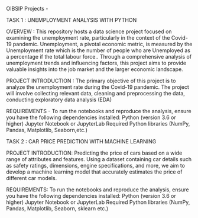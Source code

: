 OIBSIP Projects -

TASK 1 : UNEMPLOYMENT ANALYSIS WITH PYTHON

OVERVEW : This repository hosts a data science project focused on examining the unemployment rate, particularly in the context of the Covid-19 pandemic. Unemployment, a pivotal economic metric, is measured by the Unemployment rate which is the number of people who are Unemployed as a percentage if the total labour force.. Through a comprehensive analysis of unemployment trends and influencing factors, this project aims to provide valuable insights into the job market and the larger economic landscape. 

PROJECT INTRODUCTION : The primary objective of this project is to analyze the unemployment rate during the Covid-19 pandemic. The project will involve collecting relevant data, cleaning and preprocessing the data, conducting exploratory data analysis (EDA) 

REQUIREMENTS - To run the notebooks and reproduce the analysis, ensure you have the following dependencies installed:
Python (version 3.6 or higher)
Jupyter Notebook or JupyterLab
Required Python libraries (NumPy, Pandas, Matplotlib, Seaborn,etc.)

TASK 2 :  CAR PRICE PREDICTION WITH MACHINE LEARNING

PROJECT INTRODUCTION: Predicting the price of cars based on a wide range of attributes and features. Using a dataset containing car details such as safety ratings, dimensions, engine specifications, and more, we aim to develop a machine learning model that accurately estimates the price of different car models.

REQUIREMENTS: To run the notebooks and reproduce the analysis, ensure you have the following dependencies installed:
Python (version 3.6 or higher)
Jupyter Notebook or JupyterLab
Required Python libraries (NumPy, Pandas, Matplotlib, Seaborn, sklearn etc.)
